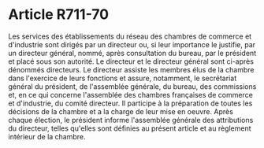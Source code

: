# Article R711-70

Les services des établissements du réseau des chambres de commerce et d'industrie sont dirigés par un directeur ou, si leur importance le justifie, par un directeur général, nommé, après consultation du bureau, par le président et placé sous son autorité. Le directeur et le directeur général sont ci-après dénommés directeurs.   Le directeur assiste les membres élus de la chambre dans l'exercice de leurs fonctions et assure, notamment, le secrétariat général du président, de l'assemblée générale, du bureau, des commissions et, en ce qui concerne l'assemblée des chambres françaises de commerce et d'industrie, du comité directeur. Il participe à la préparation de toutes les décisions de la chambre et a la charge de leur mise en oeuvre.   Après chaque élection, le président informe l'assemblée générale des attributions du directeur, telles qu'elles sont définies au présent article et au règlement intérieur de la chambre.